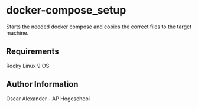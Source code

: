 docker-compose_setup
=========

Starts the needed docker compose and copies the correct files to the target machine.

Requirements
------------

Rocky Linux 9 OS

Author Information
------------------

Oscar Alexander - AP Hogeschool
